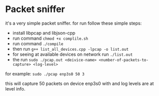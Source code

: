 # Packet sniffer

it's a very simple packet sniffer.
for run follow these simple steps:

  - install libpcap and libjson-cpp
  - run command `chmod +x complile.sh`
  - run command `./compile`
  - then run `g++ list_all_devices.cpp -lpcap -o list.out`
  - for seeing at available devices on network run `./list.out`
  - the run `sudo ./pcap.out <deivice-name> <number-of-packets-to-capture> <log-level>`

for example:
    `sudo ./pcap enp3s0 50 3`

this will capture 50 packets on device enp3s0 with and log levels are at level info.
